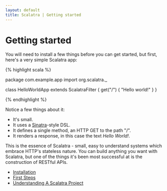 ```yaml
---
layout: default
title: Scalatra | Getting started
---
```


<div class="page-header">
  <h1>Getting started</h1>
</div>


You will need to install a few things before you can get started, but first,
here's a very simple Scalatra app:

{% highlight scala %}

  package com.example.app
  import org.scalatra._

  class HelloWorldApp extends ScalatraFilter {
    get("/") {
      "Hello world!"
    }
  }

{% endhighlight %}

Notice a few things about it:

* It's small.
* It uses a [Sinatra](http://sinatrarb.com/)-style DSL.
* It defines a single method, an HTTP GET to the path "/".
* It renders a response, in this case the text _Hello World!_.

This is the essence of Scalatra - small, easy to understand systems which
embrace HTTP's stateless nature. You can build anything you want with Scalatra,
but one of the things it's been most successful at is the construction of
RESTful APIs.

 * [Installation](installation.html)
 * [First Steps](first-steps.html)
 * [Understanding A Scalatra Project](understanding-scalatra.html)